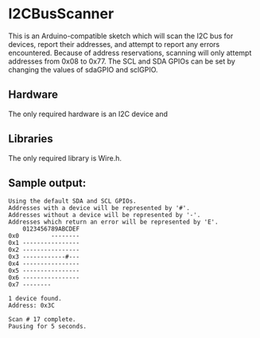 # I2CBusScanner
This is an Arduino-compatible sketch which will scan the I2C bus for devices, report their addresses, and attempt to report any errors encountered.
Because of address reservations, scanning will only attempt addresses from 0x08 to 0x77.
The SCL and SDA GPIOs can be set by changing the values of sdaGPIO and sclGPIO.

## Hardware

The only required hardware is an I2C device and 

## Libraries

The only required library is Wire.h.


## Sample output:
```
Using the default SDA and SCL GPIOs.
Addresses with a device will be represented by '#'.
Addresses without a device will be represented by '-'.
Addresses which return an error will be represented by 'E'.
    0123456789ABCDEF
0x0         --------
0x1 ----------------
0x2 ----------------
0x3 ------------#---
0x4 ----------------
0x5 ----------------
0x6 ----------------
0x7 --------

1 device found.
Address: 0x3C

Scan # 17 complete.
Pausing for 5 seconds.
```
